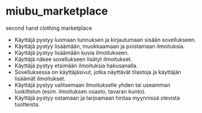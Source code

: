 # miubu_marketplace
second hand clothing marketplace

- Käyttäjä pystyy luomaan tunnuksen ja kirjautumaan sisään sovellukseen.
- Käyttäjä pystyy lisäämään, muokkaamaan ja poistamaan ilmoituksia.
- Käyttäjä pystyy lisäämään kuvia ilmoitukseen.
- Käyttäjä näkee sovellukseen lisätyt ilmoitukset.
- Käyttäjä pystyy etsimään ilmoituksia hakusanalla.
- Sovelluksessa on käyttäjäsivut, jotka näyttävät tilastoja ja käyttäjän lisäämät ilmoitukset.
- Käyttäjä pystyy valitsemaan ilmoitukselle yhden tai useamman luokittelun (esim. ilmoituksen osasto, tavaran kunto).
- Käyttäjä pystyy ostamaan ja tarjoamaan hintaa myynnissä olevista tuotteista.
